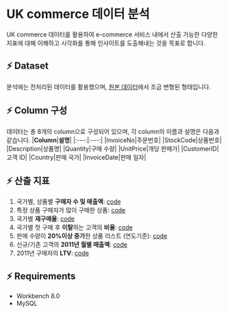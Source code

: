 # UK commerce 데이터 분석
UK commerce 데이터를 활용하여 e-commerce 서비스 내에서 산출 가능한 다양한 지표에 대해 이해하고 시각화를 통해 인사이트를 도출해내는 것을 목표로 합니다.

## ⚡ Dataset  
분석에는 전처리된 데이터를 활용했으며, [원본 데이터](https://www.kaggle.com/carrie1/ecommerce-data)에서 조금 변형된 형태입니다.

## ⚡ Column 구성
데이터는 총 8개의 column으로 구성되어 있으며, 각 column의 이름과 설명은 다음과 같습니다.
|**Column**|**설명**|
|:---:|:---:|
|InvoiceNo|주문번호|
|StockCode|상품번호|
|Description|상품명|
|Quantity|구매 수량|
|UnitPrice|개당 판매가|
|CustomerID|고객 ID|
|Country|판매 국가|
|InvoiceDate|판매 일자|

## ⚡ 산출 지표
1. 국가별, 상품별 **구매자 수 및 매출액**: [code](https://github.com/Jangwonjin/DA_challenge/blob/main/UK_commerce/1.sql)
2. 특정 상품 구매자가 많이 구매한 상품: [code](https://github.com/Jangwonjin/DA_challenge/blob/main/UK_commerce/2.sql)
3. 국가별 **재구매율**: [code](https://github.com/Jangwonjin/DA_challenge/blob/main/UK_commerce/3.sql)
4. 국가별 첫 구매 후 **이탈**하는 고객의 **비율**: [code](https://github.com/Jangwonjin/DA_challenge/blob/main/UK_commerce/4.sql)
5. 판매 수량이 **20%이상 증가**한 상품 리스트 (연도기준): [code](https://github.com/Jangwonjin/DA_challenge/blob/main/UK_commerce/5.sql)
6. 신규/기존 고객의 **2011년 월별 매출액**: [code](https://github.com/Jangwonjin/DA_challenge/blob/main/UK_commerce/6.sql)
7. 2011년 구매자의 **LTV**: [code](https://github.com/Jangwonjin/DA_challenge/blob/main/UK_commerce/7.sql)

## ⚡ Requirements
* Workbench 8.0
* MySQL
